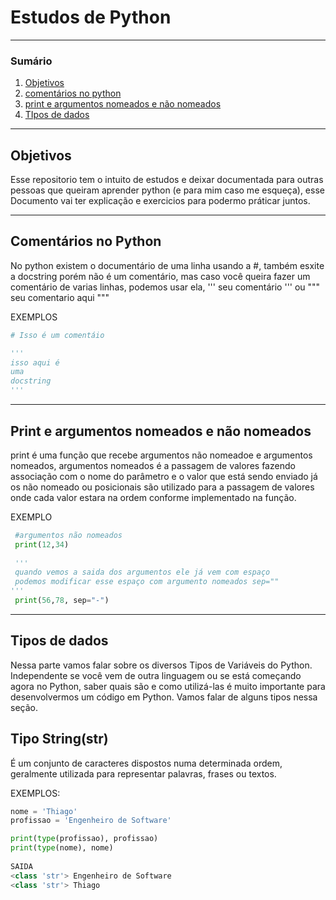 # Estudos de Python

********
### Sumário
1. [Objetivos](#objetivos)
2. [comentários no python](#coment)
3. [print e argumentos nomeados e não nomeados](#print)
4. [TIpos de dados](#types)
*******

<div id='objetivos'>

## Objetivos
  
Esse repositorio tem o intuito de estudos e deixar documentada para outras pessoas que queiram aprender python (e para mim caso me esqueça), esse Documento vai ter explicação e exercicios para podermo práticar juntos.

******
  
<div id='coment'>
  
## Comentários no Python
  
No python existem o documentário de uma linha usando a #, também esxite a docstring porém não é um comentário, mas caso você queira fazer um comentário de varias linhas, podemos usar ela, ''' seu comentário ''' ou """ seu comentario aqui """

EXEMPLOS
~~~~python
# Isso é um comentáio

'''
isso aqui é 
uma 
docstring
'''
~~~~

*******
  
<div id='print'>
 
## Print e argumentos nomeados e não nomeados
  print é uma função que recebe argumentos não nomeadoe e argumentos nomeados, argumentos nomeados é a passagem de valores fazendo associação com o nome do parâmetro e o valor que está sendo enviado já os não nomeado ou posicionais são utilizado para a passagem de valores onde cada valor estara na ordem conforme implementado na função.
  
EXEMPLO
 ~~~python
  #argumentos não nomeados
  print(12,34)
  
  '''
  quando vemos a saida dos argumentos ele já vem com espaço
  podemos modificar esse espaço com argumento nomeados sep=""
'''
  print(56,78, sep="-")
 ~~~~
 *******
 
 <div id='types'>
 
 ## Tipos de dados
 Nessa parte vamos falar sobre os diversos Tipos de Variáveis do Python. Independente se você vem de outra linguagem ou se está começando agora no Python, saber quais são e como utilizá-las é muito importante para desenvolvermos um código em Python. Vamos falar de alguns tipos nessa seção.
 
 ## Tipo String(str)
 É um conjunto de caracteres dispostos numa determinada ordem, geralmente utilizada para representar palavras, frases ou textos.
  
 EXEMPLOS:

  ~~~~python
nome = 'Thiago'
profissao = 'Engenheiro de Software'

print(type(profissao), profissao)
print(type(nome), nome)
   
SAIDA
<class 'str'> Engenheiro de Software
<class 'str'> Thiago

  ~~~~
